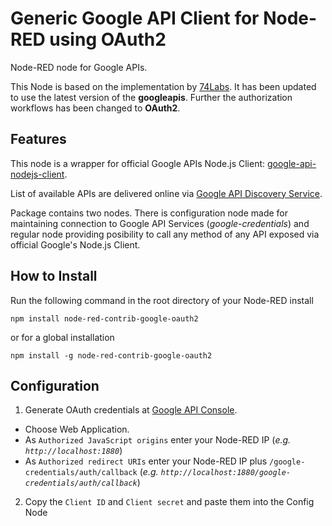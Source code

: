 # Generic Google API Client for Node-RED using OAuth2

Node-RED node for Google APIs.

This Node is based on the implementation by [74Labs](https://github.com/74Labs/node-red-contrib-google). It has been updated to use the latest version of the __googleapis__. Further the authorization workflows has been changed to __OAuth2__.

## Features

This node is a wrapper for official Google APIs Node.js Client: [google-api-nodejs-client](https://github.com/google/google-api-nodejs-client).

List of available APIs are delivered online via [Google API Discovery Service](https://developers.google.com/discovery/).

Package contains two nodes. There is configuration node made for maintaining connection to Google API Services (_google-credentials_) and regular node providing posibility to call any method of any API exposed via official Google's Node.js Client.

## How to Install

Run the following command in the root directory of your Node-RED install

```
npm install node-red-contrib-google-oauth2
```

or for a global installation
```
npm install -g node-red-contrib-google-oauth2
```

## Configuration

1. Generate OAuth credentials at [Google API Console](https://console.developers.google.com/apis/credentials/oauthclient).

  * Choose Web Application.
  * As `Authorized JavaScript origins` enter your Node-RED IP (_e.g. `http://localhost:1880`_)
  * As `Authorized redirect URIs` enter your Node-RED IP plus `/google-credentials/auth/callback` (_e.g. `http://localhost:1880/google-credentials/auth/callback`_)

2. Copy the `Client ID` and `Client secret` and paste them into the Config Node
